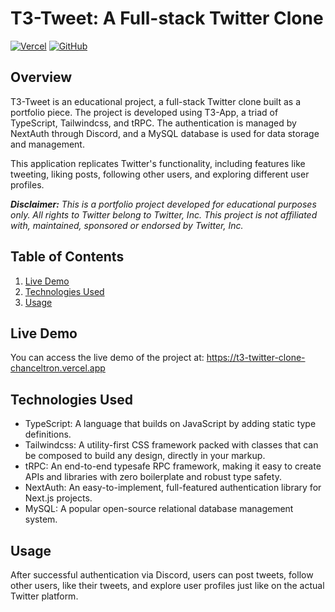 # T3-Tweet: A Full-stack Twitter Clone

[![Vercel](https://therealsujitk-vercel-badge.vercel.app/?app=t3-twitter-clone-chanceltron)](https://t3-twitter-clone-chanceltron.vercel.app)
[![GitHub](https://img.shields.io/badge/GitHub-Repository-green)](https://github.com/chanceltron/t3-twitter-clone)


## Overview

T3-Tweet is an educational project, a full-stack Twitter clone built as a portfolio piece. The project is developed using T3-App, a triad of TypeScript, Tailwindcss, and tRPC. The authentication is managed by NextAuth through Discord, and a MySQL database is used for data storage and management. 

This application replicates Twitter's functionality, including features like tweeting, liking posts, following other users, and exploring different user profiles. 

_**Disclaimer:** This is a portfolio project developed for educational purposes only. All rights to Twitter belong to Twitter, Inc. This project is not affiliated with, maintained, sponsored or endorsed by Twitter, Inc._

## Table of Contents

1. [Live Demo](#live-demo)
2. [Technologies Used](#technologies-used)
3. [Usage](#usage)

## Live Demo

You can access the live demo of the project at: https://t3-twitter-clone-chanceltron.vercel.app

## Technologies Used

- TypeScript: A language that builds on JavaScript by adding static type definitions.
- Tailwindcss: A utility-first CSS framework packed with classes that can be composed to build any design, directly in your markup.
- tRPC: An end-to-end typesafe RPC framework, making it easy to create APIs and libraries with zero boilerplate and robust type safety.
- NextAuth: An easy-to-implement, full-featured authentication library for Next.js projects.
- MySQL: A popular open-source relational database management system.

## Usage
After successful authentication via Discord, users can post tweets, follow other users, like their tweets, and explore user profiles just like on the actual Twitter platform.
